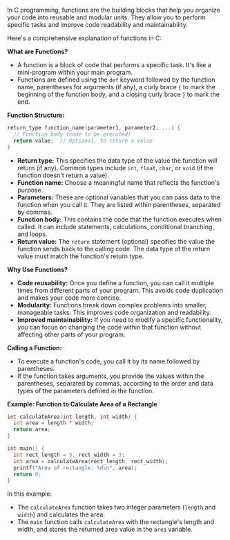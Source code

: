 In C programming, functions are the building blocks that help you organize your code into reusable and modular units. They allow you to perform specific tasks and improve code readability and maintainability.

Here's a comprehensive explanation of functions in C:

**What are Functions?**

* A function is a block of code that performs a specific task. It's like a mini-program within your main program.
* Functions are defined using the `def` keyword followed by the function name, parentheses for arguments (if any), a curly brace `{` to mark the beginning of the function body, and a closing curly brace `}` to mark the end.

**Function Structure:**

```c
return_type function_name(parameter1, parameter2, ...) {
  // Function body (code to be executed)
  return value;  // Optional, to return a value
}
```

* **Return type:** This specifies the data type of the value the function will return (if any). Common types include `int`, `float`, `char`, or `void` (if the function doesn't return a value).
* **Function name:**  Choose a meaningful name that reflects the function's purpose.
* **Parameters:**  These are optional variables that you can pass data to the function when you call it. They are listed within parentheses, separated by commas.
* **Function body:**  This contains the code that the function executes when called. It can include statements, calculations, conditional branching, and loops.
* **Return value:**  The `return` statement (optional) specifies the value the function sends back to the calling code. The data type of the return value must match the function's return type.

**Why Use Functions?**

* **Code reusability:**  Once you define a function, you can call it multiple times from different parts of your program. This avoids code duplication and makes your code more concise.
* **Modularity:**  Functions break down complex problems into smaller, manageable tasks. This improves code organization and readability.
* **Improved maintainability:**  If you need to modify a specific functionality, you can focus on changing the code within that function without affecting other parts of your program.

**Calling a Function:**

* To execute a function's code, you call it by its name followed by parentheses.
* If the function takes arguments, you provide the values within the parentheses, separated by commas, according to the order and data types of the parameters defined in the function.

**Example: Function to Calculate Area of a Rectangle**

```c
int calculateArea(int length, int width) {
  int area = length * width;
  return area;
}

int main() {
  int rect_length = 5, rect_width = 3;
  int area = calculateArea(rect_length, rect_width);
  printf("Area of rectangle: %d\n", area);
  return 0;
}
```

In this example:

* The `calculateArea` function takes two integer parameters (`length` and `width`) and calculates the area.
* The `main` function calls `calculateArea` with the rectangle's length and width, and stores the returned area value in the `area` variable.
